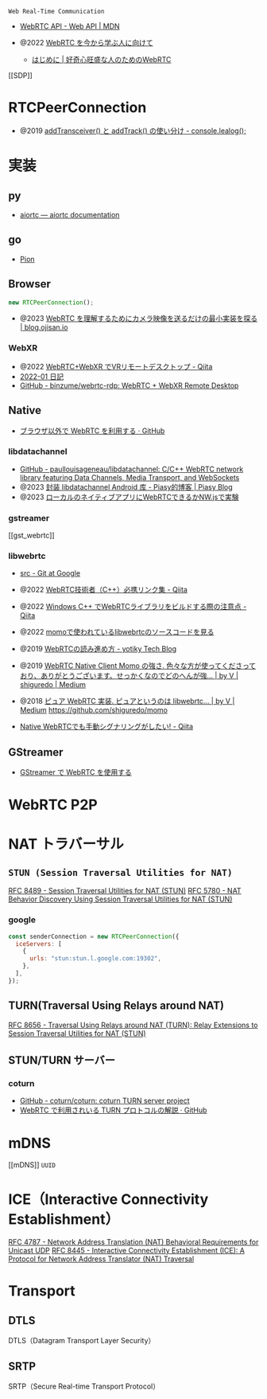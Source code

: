 `Web Real-Time Communication`

- [WebRTC API - Web API | MDN](https://developer.mozilla.org/ja/docs/Web/API/WebRTC_API)

- @2022 [WebRTC を今から学ぶ人に向けて](https://zenn.dev/voluntas/scraps/82b9e111f43ab3)
	- [はじめに | 好奇心旺盛な人のためのWebRTC](https://webrtcforthecurious.com/ja/)

 [[SDP]]
 
# RTCPeerConnection
- @2019 [addTransceiver() と addTrack() の使い分け - console.lealog();](https://lealog.hateblo.jp/entry/2019/03/12/114529)

# 実装
## py
- [aiortc — aiortc documentation](https://aiortc.readthedocs.io/en/latest/index.html)

## go
- [Pion](https://pion.ly/)

## Browser
```js
new RTCPeerConnection();
```

- @2023 [WebRTC を理解するためにカメラ映像を送るだけの最小実装を探る | blog.ojisan.io](https://blog.ojisan.io/webrtc-video-minimal-impl/)

### WebXR
- @2022 [WebRTC+WebXR でVRリモートデスクトップ - Qiita](https://qiita.com/binzume/items/52a4f4be5c316753e1b1)
- [2022-01 日記](https://www.binzume.net/diary/2022-01)
- [GitHub - binzume/webrtc-rdp: WebRTC + WebXR Remote Desktop](https://github.com/binzume/webrtc-rdp)

## Native
- [ブラウザ以外で WebRTC を利用する · GitHub](https://gist.github.com/voluntas/df61f8018c88b6490e18f2c3a3e8871d)

### libdatachannel
- [GitHub - paullouisageneau/libdatachannel: C/C++ WebRTC network library featuring Data Channels, Media Transport, and WebSockets](https://github.com/paullouisageneau/libdatachannel)
- @2023 [封装 libdatachannel Android 库 - Piasy的博客 | Piasy Blog](https://blog.piasy.com/2023/04/08/libdatachannel-native/index.html)
- @2023 [ローカルのネイティブアプリにWebRTCできるかNW.jsで実験](https://zenn.dev/okuoku/scraps/f5aa6b983d6e12)

### gstreamer
[[gst_webrtc]]

### libwebrtc
- [src - Git at Google](https://webrtc.googlesource.com/src)


- @2022 [WebRTC技術者（C++）必携リンク集 - Qiita](https://qiita.com/sdozono/items/57a9ec60072fdbea1f4c)
- @2022 [Windows C++ でWebRTCライブラリをビルドする際の注意点 - Qiita](https://qiita.com/sdozono/items/a06f19e6d1ffbdc9295a)
- @2022 [momoで使われているlibwebrtcのソースコードを見る](https://zenn.dev/tetsu_koba/articles/9bb8bc91d36561)
- @2019 [WebRTCの読み進め方 - yotiky Tech Blog](https://yotiky.hatenablog.com/entry/webrtc-howtoread)
- @2019 [WebRTC Native Client Momo の強さ. 色々な方が使ってくださっており、ありがとうございます。せっかくなのでどのへんが強… | by V | shiguredo | Medium](https://medium.com/shiguredo/webrtc-native-client-momo-%E3%81%AE%E5%BC%B7%E3%81%95-ccc631f34403)
- @2018 [ピュア WebRTC 実装. ピュアというのは libwebrtc… | by V | Medium](https://voluntas.medium.com/%E3%83%94%E3%83%A5%E3%82%A2-webrtc-%E5%AE%9F%E8%A3%85-51bbbec3be8e)
https://github.com/shiguredo/momo

- [Native WebRTCでも手動シグナリングがしたい! - Qiita](https://qiita.com/alivelime/items/e4bd386eb18160c7aeca)

## GStreamer
- [GStreamer で WebRTC を使用する](https://www.gclue.jp/2022/07/gstreamer-webrtc.html)

# WebRTC P2P

# NAT トラバーサル
## `STUN (Session Traversal Utilities for NAT)`
[RFC 8489 - Session Traversal Utilities for NAT (STUN)](https://tools.ietf.org/html/rfc8489)
[RFC 5780 - NAT Behavior Discovery Using Session Traversal Utilities for NAT (STUN)](https://tools.ietf.org/html/rfc5780)
### google
```js
const senderConnection = new RTCPeerConnection({
  iceServers: [
    {
      urls: "stun:stun.l.google.com:19302",
    },
  ],
});
```

## TURN(Traversal Using Relays around NAT)
[RFC 8656 - Traversal Using Relays around NAT (TURN): Relay Extensions to Session Traversal Utilities for NAT (STUN)](https://tools.ietf.org/html/rfc8656)

## STUN/TURN サーバー
### coturn
- [GitHub - coturn/coturn: coturn TURN server project](https://github.com/coturn/coturn)
- [WebRTC で利用されいる TURN プロトコルの解説 · GitHub](https://gist.github.com/voluntas/a1d39c2b2a4392956ff69732dc493e39)

# mDNS
[[mDNS]]
`UUID`
# ICE（Interactive Connectivity Establishment）
[RFC 4787 - Network Address Translation (NAT) Behavioral Requirements for Unicast UDP](https://tools.ietf.org/html/rfc4787)
[RFC 8445 - Interactive Connectivity Establishment (ICE): A Protocol for Network Address Translator (NAT) Traversal](https://tools.ietf.org/html/rfc8445)

# Transport
## DTLS
DTLS（Datagram Transport Layer Security）
## SRTP
SRTP（Secure Real-time Transport Protocol）
